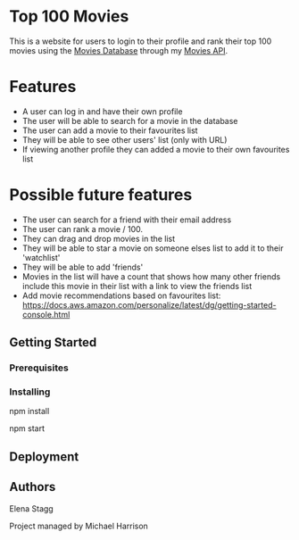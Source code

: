 # Top 100 Movies

This is a website for users to login to their profile and rank their top 100 movies using the [Movies Database](https://www.themoviedb.org/) through my [Movies API](https://github.com/elenastagg/movies-api).

# Features

- A user can log in and have their own profile
- The user will be able to search for a movie in the database
- The user can add a movie to their favourites list
- They will be able to see other users' list (only with URL)
- If viewing another profile they can added a movie to their own favourites list

# Possible future features

- The user can search for a friend with their email address
- The user can rank a movie / 100.
- They can drag and drop movies in the list
- They will be able to star a movie on someone elses list to add it to their 'watchlist'
- They will be able to add 'friends'
- Movies in the list will have a count that shows how many other friends include this movie in their list with a link to view the friends list
- Add movie recommendations based on favourites list: https://docs.aws.amazon.com/personalize/latest/dg/getting-started-console.html

## Getting Started

### Prerequisites

### Installing

npm install

npm start

## Deployment

## Authors

Elena Stagg

Project managed by Michael Harrison
